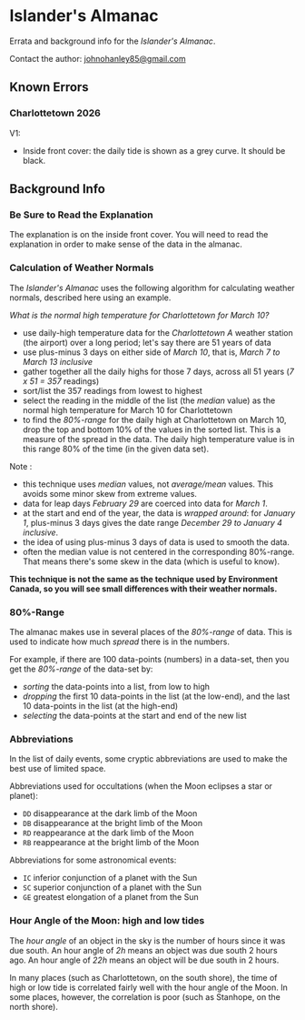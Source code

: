 # Islander's Almanac

Errata and background info for the *Islander's Almanac*. 

Contact the author: johnohanley85@gmail.com

## Known Errors

### Charlottetown 2026 

V1:

- Inside front cover: the daily tide is shown as a grey curve. It should be black.


## Background Info


### Be Sure to Read the Explanation 
The explanation is on the inside front cover. 
You will need to read the explanation in order to make sense of the data in the almanac.


### Calculation of Weather Normals
The *Islander's Almanac* uses the following algorithm for calculating weather normals,  described here using an example.

*What is the normal high temperature for Charlottetown for March 10?*

- use daily-high temperature data for the *Charlottetown A* weather station (the airport) over a long period; let's say there are 51 years of data
- use plus-minus 3 days on either side of *March 10*, that is, *March 7 to March 13 inclusive*
- gather together all the daily highs for those 7 days, across all 51 years (*7 x 51 = 357* readings)
- sort/list the 357 readings from lowest to highest
- select the reading in the middle of the list (the *median* value) as the normal high temperature for March 10 for Charlottetown
- to find the *80%-range* for the daily high at Charlottetown on March 10, drop the top and bottom 10% of the values in the sorted list. This is a measure of the spread in the data.
The daily high temperature value is in this range 80% of the time (in the given data set).


Note :
- this technique uses *median* values, not *average/mean* values. This avoids some minor skew from extreme values.
- data for leap days *February 29* are coerced into data for *March 1*.
- at the start and end of the year, the data is *wrapped around*: for *January 1*, plus-minus 3 days gives the date range *December 29 to January 4 inclusive*.
- the idea of using plus-minus 3 days of data is used to smooth the data.
- often the median value is not centered in the corresponding 80%-range. That means there's some skew in the data (which is useful to know).


**This technique is not the same as the technique used by Environment Canada, so you will see small differences with their weather normals.**


### 80%-Range
The almanac makes use in several places of the *80%-range* of data. 
This is used to indicate how much *spread* there is in the numbers.

For example, if there are 100 data-points (numbers) in a data-set, then you get the *80%-range* of the data-set by:
- *sorting* the data-points into a list, from low to high
- *dropping* the first 10 data-points in the list (at the low-end), and the last 10 data-points in the list (at the high-end)
- *selecting* the data-points at the start and end of the new list
 


### Abbreviations
In the list of daily events, some cryptic abbreviations are used to make the best use of limited space.

Abbreviations used for occultations (when the Moon eclipses a star or planet):
- `DD` disappearance at the dark limb of the Moon
- `DB` disappearance at the bright limb of the Moon
- `RD` reappearance at the dark limb of the Moon
- `RB` reappearance at the bright limb of the Moon

Abbreviations for some astronomical events:
- `IC` inferior conjunction of a planet with the Sun
- `SC` superior conjunction of a planet with the Sun
- `GE` greatest elongation of a planet from the Sun



### Hour Angle of the Moon: high and low tides
The *hour angle* of an object in the sky is the number of hours since it was due south.
An hour angle of *2h* means an object was due south 2 hours ago.
An hour angle of *22h* means an object will be due south in 2 hours.

In many places (such as Charlottetown, on the south shore), the time of high or low tide is correlated fairly well with the hour angle of the Moon.
In some places, however, the correlation is poor (such as Stanhope, on the north shore).

